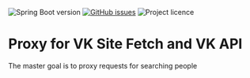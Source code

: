 ![Spring Boot version][springver]
[![GitHub issues](https://img.shields.io/github/issues/artshishkin/site-crawler)](https://github.com/artshishkin/site-crawler/issues)
![Project licence][licence]

# Proxy for VK Site Fetch and VK API
The master goal is to proxy requests for searching people

[licence]: https://img.shields.io/github/license/artshishkin/site-crawler.svg
[springver]: https://img.shields.io/badge/dynamic/xml?label=Spring%20Boot&query=%2F%2A%5Blocal-name%28%29%3D%27project%27%5D%2F%2A%5Blocal-name%28%29%3D%27parent%27%5D%2F%2A%5Blocal-name%28%29%3D%27version%27%5D&url=https%3A%2F%2Fraw.githubusercontent.com%2Fartshishkin%2Fsite-crawler%2Fmaster%2Fpom.xml&logo=Spring&labelColor=white&color=grey
